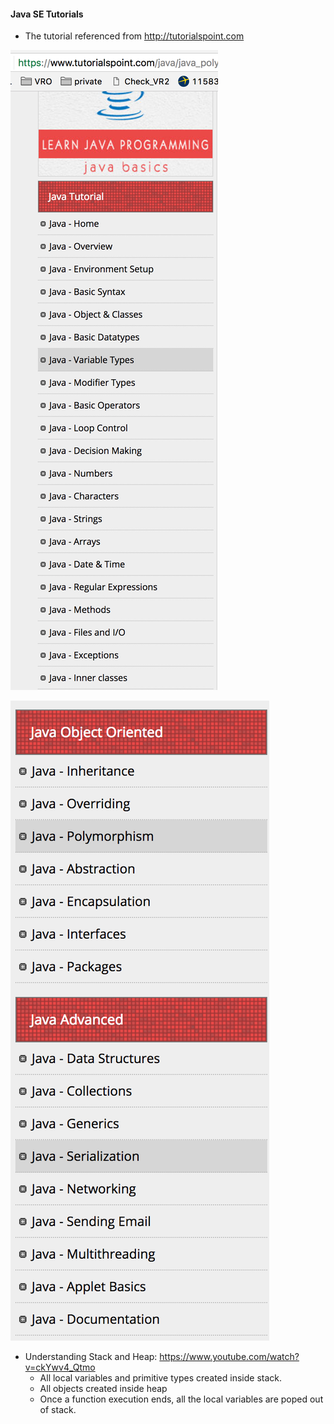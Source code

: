 #### Java SE Tutorials

- The tutorial referenced from <http://tutorialspoint.com>

![images/01.png](images/01.png)

![images/02.png](images/02.png)

- Understanding Stack and Heap: https://www.youtube.com/watch?v=ckYwv4_Qtmo
    - All local variables and primitive types created inside stack.
    - All objects created inside heap
    - Once a function execution ends, all the local variables are poped out of stack. 

